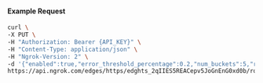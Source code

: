 <!-- Code generated for API Clients. DO NOT EDIT. -->

#### Example Request

```bash
curl \
-X PUT \
-H "Authorization: Bearer {API_KEY}" \
-H "Content-Type: application/json" \
-H "Ngrok-Version: 2" \
-d '{"enabled":true,"error_threshold_percentage":0.2,"num_buckets":5,"rolling_window":300,"tripped_duration":120,"volume_threshold":20}' \
https://api.ngrok.com/edges/https/edghts_2qIIES5REACepv5JoGnEnG0xd0b/routes/edghtsrt_2qIIESlKkztq8LUmSXVOHvtA61H/circuit_breaker
```
